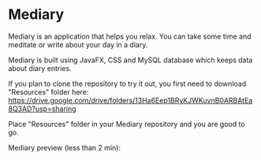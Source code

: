# Mediary 

Mediary is an application that helps you relax. You can take some time and meditate or write about your day in a diary.

Mediary is built using JavaFX, CSS and MySQL database which keeps data about diary entries.

If you plan to clone the repository to try it out, you first need to download "Resources" folder here: https://drive.google.com/drive/folders/13Ha6Eep1BRyKJWKuvnB0ARBAtEa8Q3AD?usp=sharing

Place "Resources" folder in your Mediary repository and you are good to go.

Mediary preview (less than 2 min):

